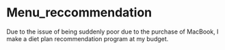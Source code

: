 # Menu_reccommendation
Due to the issue of being suddenly poor due to the purchase of MacBook, I make a diet plan recommendation program at my budget.
